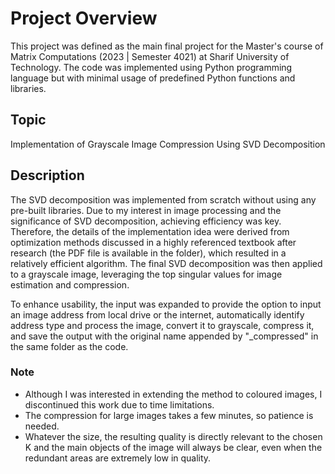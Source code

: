 # Project Overview

This project was defined as the main final project for the Master's course of Matrix Computations (2023 | Semester 4021) at Sharif University of Technology. The code was implemented using Python programming language but with minimal usage of predefined Python functions and libraries.

## Topic

Implementation of Grayscale Image Compression Using SVD Decomposition

## Description

The SVD decomposition was implemented from scratch without using any pre-built libraries. Due to my interest in image processing and the significance of SVD decomposition, achieving efficiency was key. Therefore, the details of the implementation idea were derived from optimization methods discussed in a highly referenced textbook after research (the PDF file is available in the folder), which resulted in a relatively efficient algorithm. The final SVD decomposition was then applied to a grayscale image, leveraging the top singular values for image estimation and compression.

To enhance usability, the input was expanded to provide the option to input an image address from local drive or the internet, automatically identify address type and process the image, convert it to grayscale, compress it, and save the output with the original name appended by "_compressed" in the same folder as the code.  

### Note

- Although I was interested in extending the method to coloured images, I discontinued this work due to time limitations.
- The compression for large images takes a few minutes, so patience is needed.
- Whatever the size, the resulting quality is directly relevant to the chosen K and the main objects of the image will always be clear, even when the redundant areas are extremely low in quality.

